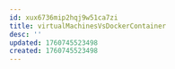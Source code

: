 ```yaml
---
id: xux6736mip2hqj9w51ca7zi
title: virtualMachinesVsDockerContainer
desc: ''
updated: 1760745523498
created: 1760745523498
---
```


